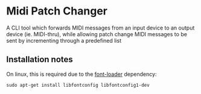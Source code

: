 # Midi Patch Changer
A CLI tool which forwards MIDI messages from an input device to an output device (ie. MIDI-thru), while allowing patch change MIDI messages to be sent by incrementing through a predefined list

## Installation notes
On linux, this is required due to the [font-loader](https://crates.io/crates/font-loader) dependency:
```
sudo apt-get install libfontconfig libfontconfig1-dev
```
